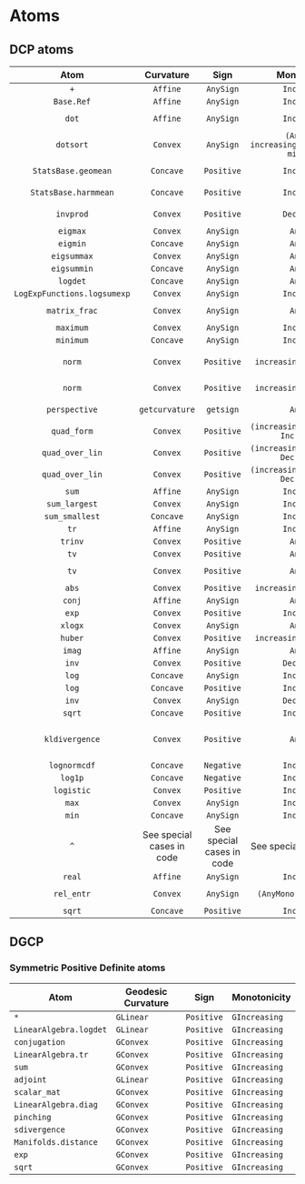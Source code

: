 # Atoms

## DCP atoms

| Atom | Curvature | Sign | Monotonicity | Domain |
| :---: | :---: | :---: | :---: | :---: |
| `+` | `Affine` | `AnySign` | `Increasing` | `ℝ` |
| `Base.Ref` | `Affine` | `AnySign` | `Increasing` | `ℝ` |
| `dot` | `Affine` | `AnySign` | `Increasing` | `(array_domain(ℝ), array_domain(ℝ))` |
| `dotsort` | `Convex` | `AnySign` | `(AnyMono, increasing_if_positive ∘ minimum)` | `(array_domain(ℝ,1), array_domain(ℝ,1))` |
| `StatsBase.geomean` | `Concave` | `Positive` | `Increasing` | `array_domain(HalfLine{Number, :open}(),1)` |
| `StatsBase.harmmean` | `Concave` | `Positive` | `Increasing` | `array_domain(HalfLine{Number, :open}(),1)` |
| `invprod` | `Convex` | `Positive` | `Decreasing` | `array_domain(HalfLine{Number, :open}())` |
| `eigmax` | `Convex` | `AnySign` | `AnyMono` | `symmetric_domain()` |
| `eigmin` | `Concave` | `AnySign` | `AnyMono` | `symmetric_domain()` |
| `eigsummax` | `Convex` | `AnySign` | `AnyMono` | `(array_domain(ℝ, 2), ℝ)` |
| `eigsummin` | `Concave` | `AnySign` | `AnyMono` | `(array_domain(ℝ, 2), ℝ)` |
| `logdet` | `Concave` | `AnySign` | `AnyMono` | `semidefinite_domain()` |
| `LogExpFunctions.logsumexp` | `Convex` | `AnySign` | `Increasing` | `array_domain(ℝ,2)` |
| `matrix_frac` | `Convex` | `AnySign` | `AnyMono` | `(array_domain(ℝ,1), definite_domain())` |
| `maximum` | `Convex` | `AnySign` | `Increasing` | `array_domain(ℝ)` |
| `minimum` | `Concave` | `AnySign` | `Increasing` | `array_domain(ℝ)` |
| `norm` | `Convex` | `Positive` | `increasing_if_positive` | `(array_domain(ℝ), Interval{:closed, :open}(1, Inf))` |
| `norm` | `Convex` | `Positive` | `increasing_if_positive` | `(array_domain(ℝ), Interval{:closed, :open}(0, 1))` |
| `perspective` | `getcurvature` | `getsign` | `AnyMono` | `(function_domain(), ℝ, Positive)` |
| `quad_form` | `Convex` | `Positive` | `(increasing_if_positive, Increasing)` | `(array_domain(ℝ,1), semidefinite_domain())` |
| `quad_over_lin` | `Convex` | `Positive` | `(increasing_if_positive, Decreasing)` | `(array_domain(ℝ), HalfLine{Number, :open}())` |
| `quad_over_lin` | `Convex` | `Positive` | `(increasing_if_positive, Decreasing)` | `(ℝ, HalfLine{Number, :open}())` |
| `sum` | `Affine` | `AnySign` | `Increasing` | `array_domain(ℝ, 2)` |
| `sum_largest` | `Convex` | `AnySign` | `Increasing` | `(array_domain(ℝ,2), ℤ)` |
| `sum_smallest` | `Concave` | `AnySign` | `Increasing` | `(array_domain(ℝ,2), ℤ)` |
| `tr` | `Affine` | `AnySign` | `Increasing` | `array_domain(ℝ, 2)` |
| `trinv` | `Convex` | `Positive` | `AnyMono` | `definite_domain()` |
| `tv` | `Convex` | `Positive` | `AnyMono` | `array_domain(ℝ,1)` |
| `tv` | `Convex` | `Positive` | `AnyMono` | `array_domain(array_domain(ℝ,2), 1)` |
| `abs` | `Convex` | `Positive` | `increasing_if_positive` | `ℂ` |
| `conj` | `Affine` | `AnySign` | `AnyMono` | `ℂ` |
| `exp` | `Convex` | `Positive` | `Increasing` | `ℝ` |
| `xlogx` | `Convex` | `AnySign` | `AnyMono` | `ℝ` |
| `huber` | `Convex` | `Positive` | `increasing_if_positive` | `(ℝ, HalfLine())` |
| `imag` | `Affine` | `AnySign` | `AnyMono` | `ℂ` |
| `inv` | `Convex` | `Positive` | `Decreasing` | `HalfLine{Number, :open}()` |
| `log` | `Concave` | `AnySign` | `Increasing` | `HalfLine{Number, :open}()` |
| `log` | `Concave` | `Positive` | `Increasing` | `array_domain(ℝ, 2)` |
| `inv` | `Convex` | `AnySign` | `Decreasing` | `semidefinite_domain()` |
| `sqrt` | `Concave` | `Positive` | `Increasing` | `semidefinite_domain()` |
| `kldivergence` | `Convex` | `Positive` | `AnyMono` | `(array_domain(HalfLine{Number, :open},1), array_domain(HalfLine{Number, :open},1))` |
| `lognormcdf` | `Concave` | `Negative` | `Increasing` | `ℝ` |
| `log1p` | `Concave` | `Negative` | `Increasing` | `Interval{:open, :open}(-1, Inf)` |
| `logistic` | `Convex` | `Positive` | `Increasing` | `ℝ` |
| `max` | `Convex` | `AnySign` | `Increasing` | `(ℝ, ℝ)` |
| `min` | `Concave` | `AnySign` | `Increasing` | `(ℝ, ℝ)` |
| `^` | See special cases in code | See special cases in code | See special cases in code | See special cases in code |
| `real` | `Affine` | `AnySign` | `Increasing` | `ℂ` |
| `rel_entr` | `Convex` | `AnySign` | `(AnyMono, Decreasing)` | `(HalfLine{Number, :open}(), HalfLine{Number, :open}())` |
| `sqrt` | `Concave` | `Positive` | `Increasing` | `HalfLine()`

## DGCP

### Symmetric Positive Definite atoms

| Atom | Geodesic Curvature | Sign | Monotonicity |
| --- | --- | --- | --- |
| `*` | `GLinear` | `Positive` | `GIncreasing` |
| `LinearAlgebra.logdet` | `GLinear` | `Positive` | `GIncreasing` |
| `conjugation` | `GConvex` | `Positive` | `GIncreasing` |
| `LinearAlgebra.tr` | `GConvex` | `Positive` | `GIncreasing` |
| `sum` | `GConvex` | `Positive` | `GIncreasing` |
| `adjoint` | `GLinear` | `Positive` | `GIncreasing` |
| `scalar_mat` | `GConvex` | `Positive` | `GIncreasing` |
| `LinearAlgebra.diag` | `GConvex` | `Positive` | `GIncreasing` |
| `pinching` | `GConvex` | `Positive` | `GIncreasing` |
| `sdivergence` | `GConvex` | `Positive` | `GIncreasing` |
| `Manifolds.distance` | `GConvex` | `Positive` | `GIncreasing` |
| `exp` | `GConvex` | `Positive` | `GIncreasing` |
| `sqrt` | `GConvex` | `Positive` | `GIncreasing` |
